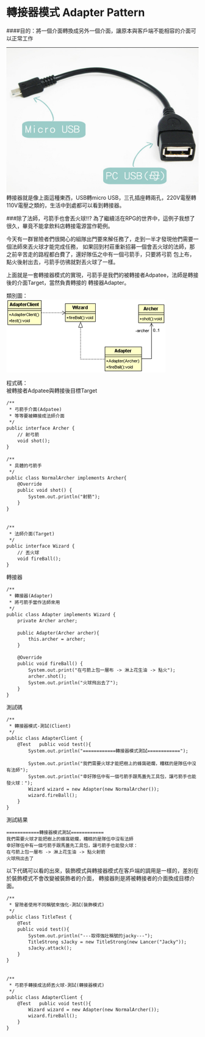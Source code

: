 # 轉接器模式 Adapter Pattern
  
####目的：將一個介面轉換成另外一個介面，讓原本與客戶端不能相容的介面可以正常工作

![UsbAdapter](image/usbAdapter.png)  
轉接器就是像上面這種東西，USB轉micro USB，三孔插座轉兩孔，220V電壓轉110V電壓之類的，生活中到處都可以看到轉接器。


###除了法師，弓箭手也會丟火球!!?
為了繼續活在RPG的世界中，這例子我想了很久，畢竟不能拿飲料店轉接電源當作範例。  
  
今天有一群冒險者們很開心的組隊出門要來解任務了，走到一半才發現他們需要一個法師來丟火球才能完成任務，
如果回到村莊重新招募一個會丟火球的法師，那之前辛苦走的路程都白費了，還好隊伍之中有一個弓箭手，只要將弓箭
包上布，點火後射出去，弓箭手彷彿就對丟火球了一樣。  
  
上面就是一套轉接器模式的實現，弓箭手是我們的被轉接者Adpatee，法師是轉接後的介面Target，當然負責轉接的
轉接器Adapter。
  
類別圖：  
![Adapter Class Diagram](image/adapter.gif)  
   
程式碼：  
被轉接者Adpatee與轉接後目標Target
```
/**
 * 弓箭手介面(Adpatee) 
 * 等等要被轉接成法師介面
 */
public interface Archer {
	// 射弓箭
	void shot();
}

/**
 * 具體的弓箭手
 */
public class NormalArcher implements Archer{
	@Override
	public void shot() {
		System.out.println("射箭");
	}
}


/**
 * 法師介面(Target)
 */
public interface Wizard {
	// 丟火球
	void fireBall();
}
```
轉接器
```
/**
 * 轉接器(Adapter)
 * 將弓箭手當作法師來用
 */
public class Adapter implements Wizard {
	private Archer archer;
	
	public Adapter(Archer archer){
		this.archer = archer;
	}
	
	@Override
	public void fireBall() {
		System.out.print("在弓箭上包一層布 -> 淋上花生油 -> 點火");
		archer.shot();
		System.out.println("火球飛出去了");
	}
}
```
測試碼
```
/**
 * 轉接器模式-測試(Client)
 */
public class AdapterClient {
	@Test	public void test(){
		System.out.println("============轉接器模式測試============");
		
		System.out.println("我們需要火球才能把樹上的蜂窩砸爛，糟糕的是隊伍中沒有法師");
		System.out.println("幸好隊伍中有一個弓箭手跟馬蓋先工具包，讓弓箭手也能發火球：");
		Wizard wizard = new Adapter(new NormalArcher());
		wizard.fireBall();
	}
}

```
測試結果
```
============轉接器模式測試============
我們需要火球才能把樹上的蜂窩砸爛，糟糕的是隊伍中沒有法師
幸好隊伍中有一個弓箭手跟馬蓋先工具包，讓弓箭手也能發火球：
在弓箭上包一層布 -> 淋上花生油 -> 點火射箭
火球飛出去了
```


  
  
以下代碼可以看的出來，裝飾模式與轉接器模式在客戶端的調用是一樣的，差別在於裝飾模式不會改變被裝飾者的介面，
轉接器則是將被轉接者的介面換成目標介面。


```
/**
 * 冒險者使用不同稱號來強化-測試(裝飾模式)
 */
public class TitleTest {
	@Test
	public void test(){
		System.out.println("---取得強壯稱號的jacky---");
		TitleStrong sJacky = new TitleStrong(new Lancer("Jacky"));
		sJacky.attack();
	}
}


/**
 * 弓箭手轉接成法師丟火球-測試(轉接器模式)
 */
public class AdapterClient {
	@Test	public void test(){
		Wizard wizard = new Adapter(new NormalArcher());
		wizard.fireBall();
	}
}
```